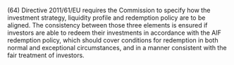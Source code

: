 (64) Directive 2011/61/EU requires the Commission to specify how the investment strategy, liquidity profile and redemption policy are to be aligned. The consistency between those three elements is ensured if investors are able to redeem their investments in accordance with the AIF redemption policy, which should cover conditions for redemption in both normal and exceptional circumstances, and in a manner consistent with the fair treatment of investors.